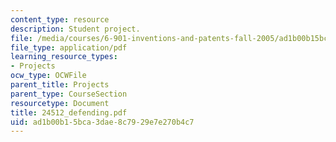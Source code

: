 ```yaml
---
content_type: resource
description: Student project.
file: /media/courses/6-901-inventions-and-patents-fall-2005/ad1b00b15bca3dae8c7929e7e270b4c7_24512_defending.pdf
file_type: application/pdf
learning_resource_types:
- Projects
ocw_type: OCWFile
parent_title: Projects
parent_type: CourseSection
resourcetype: Document
title: 24512_defending.pdf
uid: ad1b00b1-5bca-3dae-8c79-29e7e270b4c7
---
```


